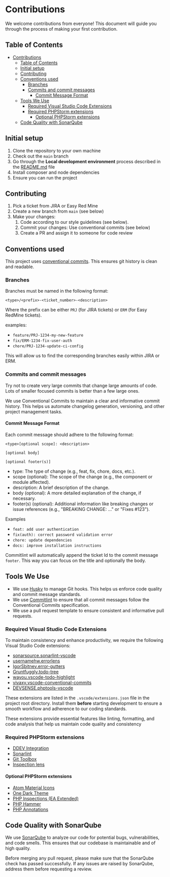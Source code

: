 # Contributions

We welcome contributions from everyone! This document will guide you through the process of making your first
contribution.

## Table of Contents

- [Contributions](#contributions)
  - [Table of Contents](#table-of-contents)
  - [Initial setup](#initial-setup)
  - [Contributing](#contributing)
  - [Conventions used](#conventions-used)
    - [Branches](#branches)
    - [Commits and commit messages](#commits-and-commit-messages)
      - [Commit Message Format](#commit-message-format)
  - [Tools We Use](#tools-we-use)
    - [Required Visual Studio Code Extensions](#required-visual-studio-code-extensions)
    - [Required PHPStorm extensions](#required-phpstorm-extensions)
      - [Optional PHPStorm extensions](#optional-phpstorm-extensions)
  - [Code Quality with SonarQube](#code-quality-with-sonarqube)

## Initial setup

1. Clone the repository to your own machine
2. Check out the `main` branch
3. Go through the **Local development environment** process described in the [README.md](README.md) file
4. Install composer and node dependencies
5. Ensure you can run the project

## Contributing

1. Pick a ticket from JIRA or Easy Red Mine
2. Create a new branch from `main` (see below)
3. Make your changes:
    1. Code according to our style guidelines (see below).
    2. Commit your changes: Use conventional commits (see below)
    3. Create a PR and assign it to someone for code review

## Conventions used

This project uses [conventional commits](https://www.conventionalcommits.org/en/v1.0.0/). This ensures git history is
clean and readable.

### Branches

Branches must be named in the following format:

`<type>/<prefix>-<ticket_number>-<description>`

Where the prefix can be either `PRJ` (for JIRA tickets) or `ERM` (for Easy RedMine tickets).

examples:

- `feature/PRJ-1234-my-new-feature`
- `fix/ERM-1234-fix-user-auth`
- `chore/PRJ-1234-update-ci-config`

This will allow us to find the corresponding branches easily within JIRA or ERM.

### Commits and commit messages

Try not to create very large commits that change large amounts of code. Lots of smaller focused commits is better than a
few large ones.

We use Conventional Commits to maintain a clear and informative commit history. This helps us automate changelog
generation, versioning, and other project
management tasks.

#### Commit Message Format

Each commit message should adhere to the following format:

```
<type>[optional scope]: <description>

[optional body]

[optional footer(s)]
```

- type: The type of change (e.g., feat, fix, chore, docs, etc.).
- scope (optional): The scope of the change (e.g., the component or module affected).
- description: A brief description of the change.
- body (optional): A more detailed explanation of the change, if necessary.
- footer(s) (optional): Additional information like breaking changes or issue references (e.g., "BREAKING CHANGE: ..."
  or "Fixes #123").

Examples

- `feat: add user authentication`
- `fix(auth): correct password validation error`
- `chore: update dependencies`
- `docs: improve installation instructions`

Commitlint will automatically append the ticket Id to the commit message `footer`. This way you can focus on the title
and optionally the body.

## Tools We Use

- We use [Husky](https://typicode.github.io/husky/) to manage Git hooks. This helps us enforce code quality and commit
  message standards.
- We use [Commitlint](https://commitlint.js.org/) to ensure that all commit messages follow the Conventional Commits
  specification.
- We use a pull request template to ensure consistent and informative pull requests.

### Required Visual Studio Code Extensions

To maintain consistency and enhance productivity, we require the following Visual Studio Code extensions:

- [sonarsource.sonarlint-vscode](https://marketplace.visualstudio.com/items?itemName=SonarSource.sonarlint-vscode)
- [usernamehw.errorlens](https://marketplace.visualstudio.com/items?itemName=usernamehw.errorlens)
- [IgorSbitnev.error-gutters](https://marketplace.visualstudio.com/items?itemName=IgorSbitnev.error-gutters)
- [Gruntfuggly.todo-tree](https://marketplace.visualstudio.com/items?itemName=Gruntfuggly.todo-tree)
- [wayou.vscode-todo-highlight](https://marketplace.visualstudio.com/items?itemName=wayou.vscode-todo-highlight)
- [vivaxy.vscode-conventional-commits](https://marketplace.visualstudio.com/items?itemName=vivaxy.vscode-conventional-commits)
- [DEVSENSE.phptools-vscode](https://marketplace.visualstudio.com/items?itemName=DEVSENSE.phptools-vscode)

These extensions are listed in the `.vscode/extensions.json` file in the project root directory. Install them **before**
starting development to ensure a smooth workflow and adherence to our coding standards.

These extensions provide essential features like linting, formatting, and code analysis that help us maintain code
quality and consistency

### Required PHPStorm extensions

- [DDEV Integration](https://plugins.jetbrains.com/plugin/18813-ddev-integration)
- [Sonarlint](https://plugins.jetbrains.com/plugin/7973-sonarlint)
- [Git Toolbox](https://plugins.jetbrains.com/plugin/7499-gittoolbox)
- [Inspection lens](https://plugins.jetbrains.com/plugin/19678-inspection-lens)

#### Optional PHPStorm extensions

- [Atom Material Icons](https://plugins.jetbrains.com/plugin/10044-atom-material-icons)
- [One Dark Theme](https://plugins.jetbrains.com/plugin/11938-one-dark-theme)
- [PHP Inspections (EA Extended)](https://plugins.jetbrains.com/plugin/7622-php-inspections-ea-extended)
- [PHP Hammer](https://plugins.jetbrains.com/plugin/19515-php-hammer)
- [PHP Annotations](https://plugins.jetbrains.com/plugin/7320-php-annotations)

## Code Quality with SonarQube

We use [SonarQube](https://sonarqube.oneeuronet.com/) to analyze our code for potential bugs, vulnerabilities, and code
smells. This ensures that our codebase is maintainable and of high quality.

Before merging any pull request, please make sure that the SonarQube check has passed successfully. If any issues are
raised by SonarQube, address them before requesting a review.
